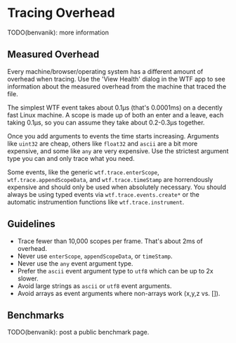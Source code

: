 # Tracing Overhead

TODO(benvanik): more information

## Measured Overhead

Every machine/browser/operating system has a different amount of overhead when
tracing. Use the 'View Health' dialog in the WTF app to see information about
the measured overhead from the machine that traced the file.

The simplest WTF event takes about 0.1µs (that's 0.0001ms) on a decently fast
Linux machine. A scope is made up of both an enter and a leave, each taking
0.1µs, so you can assume they take about 0.2-0.3µs together.

Once you add arguments to events the time starts increasing. Arguments like
`uint32` are cheap, others like `float32` and `ascii` are a bit more expensive,
and some like `any` are very expensive. Use the strictest argument type you can
and only trace what you need.

Some events, like the generic `wtf.trace.enterScope`,
`wtf.trace.appendScopeData`, and `wtf.trace.timeStamp` are horrendously
expensive and should only be used when absolutely necessary. You should always
be using typed events via `wtf.trace.events.create*` or the automatic
instrumention functions like `wtf.trace.instrument`.

## Guidelines

* Trace fewer than 10,000 scopes per frame. That's about 2ms of overhead.
* Never use `enterScope`, `appendScopeData`, or `timeStamp`.
* Never use the `any` event argument type.
* Prefer the `ascii` event argument type to `utf8` which can be up to 2x slower.
* Avoid large strings as `ascii` or `utf8` event arguments.
* Avoid arrays as event arguments where non-arrays work (x,y,z vs. []).

## Benchmarks

TODO(benvanik): post a public benchmark page.
